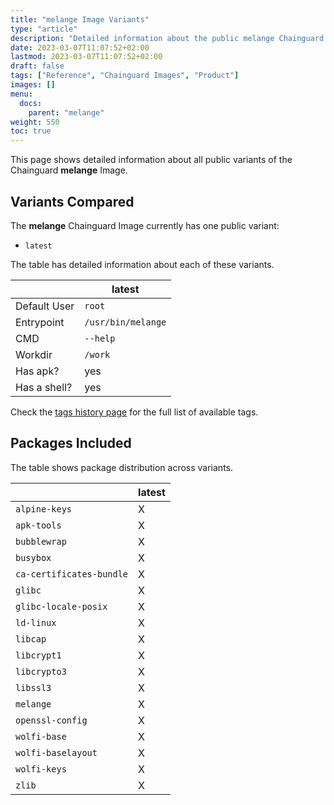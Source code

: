 ```yaml
---
title: "melange Image Variants"
type: "article"
description: "Detailed information about the public melange Chainguard Image variants"
date: 2023-03-07T11:07:52+02:00
lastmod: 2023-03-07T11:07:52+02:00
draft: false
tags: ["Reference", "Chainguard Images", "Product"]
images: []
menu:
  docs:
    parent: "melange"
weight: 550
toc: true
---
```


This page shows detailed information about all public variants of the Chainguard **melange** Image.

## Variants Compared
The **melange** Chainguard Image currently has one public variant: 

- `latest`

The table has detailed information about each of these variants.

|              | latest             |
|--------------|--------------------|
| Default User | `root`             |
| Entrypoint   | `/usr/bin/melange` |
| CMD          | `--help`           |
| Workdir      | `/work`            |
| Has apk?     | yes                |
| Has a shell? | yes                |

Check the [tags history page](/chainguard/chainguard-images/reference/melange/tags_history/) for the full list of available tags.

## Packages Included
The table shows package distribution across variants.

|                          | latest |
|--------------------------|--------|
| `alpine-keys`            | X      |
| `apk-tools`              | X      |
| `bubblewrap`             | X      |
| `busybox`                | X      |
| `ca-certificates-bundle` | X      |
| `glibc`                  | X      |
| `glibc-locale-posix`     | X      |
| `ld-linux`               | X      |
| `libcap`                 | X      |
| `libcrypt1`              | X      |
| `libcrypto3`             | X      |
| `libssl3`                | X      |
| `melange`                | X      |
| `openssl-config`         | X      |
| `wolfi-base`             | X      |
| `wolfi-baselayout`       | X      |
| `wolfi-keys`             | X      |
| `zlib`                   | X      |
